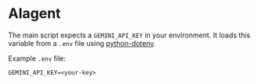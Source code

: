 # AIagent

The main script expects a `GEMINI_API_KEY` in your environment.
It loads this variable from a `.env` file using [python-dotenv](https://pypi.org/project/python-dotenv/).

Example `.env` file:

```
GEMINI_API_KEY=<your-key>
```
